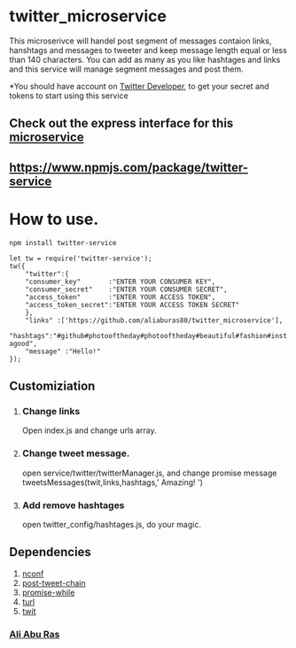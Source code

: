 # twitter_microservice
This microserivce will handel post segment of messages contaion links, hanshtags and messages to tweeter and keep message length equal or less than 140 characters.
You can add as many as you like hashtages and links and this service will manage segment messages and post them.
<p>*You should have account on <a href='https://dev.twitter.com/'>Twitter Developer</a>, to get your secret and tokens to start using this service </p>

<h2>Check out the express interface for this <a href='https://github.com/aliaburas80/express-twitter-interface/tree/master' target='_blank'> microservice  </a></h2>
<h2><a href='https://www.npmjs.com/package/twitter-service' target='_blank'>https://www.npmjs.com/package/twitter-service</a></h2>

<h1>How to use.</h1>
  <code>npm install twitter-service</code><br>
  <P>
  <P>
<code>let tw = require('twitter-service');</code><br>
<code>tw({</code><br>
<code>    "twitter":{</code><br>
<code>    "consumer_key"       :"ENTER YOUR CONSUMER KEY",</code><br>
<code>    "consumer_secret"    :"ENTER YOUR CONSUMER SECRET",</code><br>
<code>    "access_token"       :"ENTER YOUR ACCESS TOKEN",</code><br>
<code>    "access_token_secret":"ENTER YOUR ACCESS TOKEN SECRET"</code><br>
<code>    },</code><br>
<code>    "links" :['https://github.com/aliaburas80/twitter_microservice'],</code><br>
<code>    "hashtags":"#github#photooftheday#photooftheday#beautiful#fashion#instagood",</code><br>
<code>    "message" :"Hello!"</code><br>
<code>});</code><br>



<h2>Customiziation</h2>
  <ol>
  <li>
  <h3>Change links</h3>
    <p>Open index.js and change urls array.</p>
  </li>
  <li>
  <h3>Change tweet message.</h3>
    <p>open service/twitter/twitterManager.js, and change promise message  tweetsMessages(twit,links,hashtags,' Amazing! ')</p>
  </li>
  <li> 
  <h3>Add remove hashtages</h3>
    <p>open twitter_config/hashtages.js, do your magic.</p>
  </li>
  </ol>

  
 <h2>Dependencies</h2>
 <ol>
   <li><a href='https://www.npmjs.com/package/nconf'>nconf</a></li>
   <li><a href='https://www.npmjs.com/package/post-tweet-chain'>post-tweet-chain</a></li>
   <li><a href='https://www.npmjs.com/package/promise-while'>promise-while</a></li>
   <li><a href='https://www.npmjs.com/package/turl'>turl</a></li>
   <li><a href='https://www.npmjs.com/package/twit'>twit</a></li>
 </ol>
<h3><a href="mailto:aliaburas80@gmail.com">Ali Abu Ras</a><h3>
